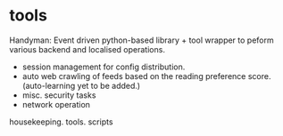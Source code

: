 tools
=========

Handyman:
Event driven python-based library + tool wrapper to peform various backend and localised operations.
 - session management for config distribution.
 - auto web crawling of feeds based on the reading preference score. (auto-learning yet to be added.)
 - misc. security tasks
 - network operation

housekeeping. tools. scripts
